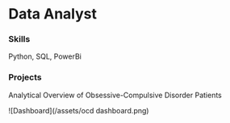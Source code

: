 # Data Analyst

### Skills
Python, SQL, PowerBi 

### Projects
Analytical Overview of Obsessive-Compulsive Disorder Patients

![Dashboard](/assets/ocd dashboard.png)
